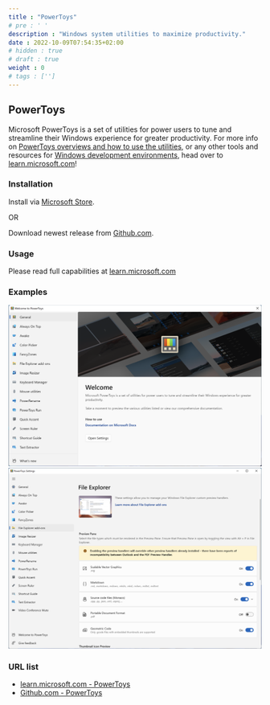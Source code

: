 ```yaml
---
title : "PowerToys"
# pre : ' '
description : "Windows system utilities to maximize productivity."
date : 2022-10-09T07:54:35+02:00
# hidden : true
# draft : true
weight : 0
# tags : ['']
---
```


## PowerToys

Microsoft PowerToys is a set of utilities for power users to tune and streamline their Windows experience for greater productivity. For more info on [PowerToys overviews and how to use the utilities](https://aka.ms/powertoys-docs), or any other tools and resources for [Windows development environments](https://learn.microsoft.com/windows/dev-environment/overview), head over to [learn.microsoft.com](https://aka.ms/powertoys-docs)!

### Installation

Install via [Microsoft Store](https://apps.microsoft.com/store/detail/microsoft-powertoys/XP89DCGQ3K6VLD).

OR

Download newest release from [Github.com](https://github.com/microsoft/PowerToys/releases).

### Usage

Please read full capabilities at [learn.microsoft.com](https://learn.microsoft.com/en-us/windows/powertoys/)

### Examples

![example](images/example1.png)
![example](images/example2.png)

### URL list

* [learn.microsoft.com - PowerToys](https://learn.microsoft.com/en-us/windows/powertoys/)
* [Github.com - PowerToys](https://github.com/microsoft/PowerToys)
